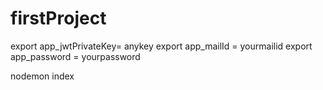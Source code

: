 # firstProject

export app_jwtPrivateKey= anykey
export app_mailId = yourmailid
export app_password = yourpassword

nodemon index
